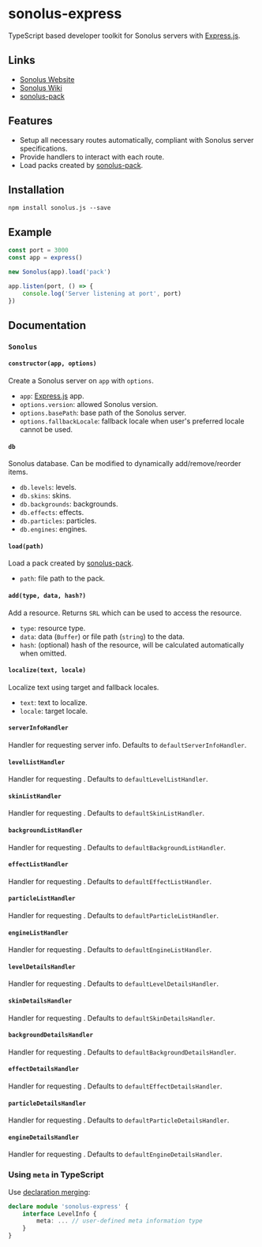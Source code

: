 # sonolus-express

TypeScript based developer toolkit for Sonolus servers with [Express.js](https://expressjs.com).

## Links

-   [Sonolus Website](https://sonolus.com)
-   [Sonolus Wiki](https://github.com/NonSpicyBurrito/sonolus-wiki)
-   [sonolus-pack](https://github.com/NonSpicyBurrito/sonolus-pack)

## Features

-   Setup all necessary routes automatically, compliant with Sonolus server specifications.
-   Provide handlers to interact with each route.
-   Load packs created by [sonolus-pack](https://github.com/NonSpicyBurrito/sonolus-pack).

## Installation

```
npm install sonolus.js --save
```

## Example

```ts
const port = 3000
const app = express()

new Sonolus(app).load('pack')

app.listen(port, () => {
    console.log('Server listening at port', port)
})
```

## Documentation

### `Sonolus`

#### `constructor(app, options)`

Create a Sonolus server on `app` with `options`.

-   `app`: [Express.js](https://expressjs.com) app.
-   `options.version`: allowed Sonolus version.
-   `options.basePath`: base path of the Sonolus server.
-   `options.fallbackLocale`: fallback locale when user's preferred locale cannot be used.

#### `db`

Sonolus database. Can be modified to dynamically add/remove/reorder items.

-   `db.levels`: levels.
-   `db.skins`: skins.
-   `db.backgrounds`: backgrounds.
-   `db.effects`: effects.
-   `db.particles`: particles.
-   `db.engines`: engines.

#### `load(path)`

Load a pack created by [sonolus-pack](https://github.com/NonSpicyBurrito/sonolus-pack).

-   `path`: file path to the pack.

#### `add(type, data, hash?)`

Add a resource. Returns `SRL` which can be used to access the resource.

-   `type`: resource type.
-   `data`: data (`Buffer`) or file path (`string`) to the data.
-   `hash`: (optional) hash of the resource, will be calculated automatically when omitted.

#### `localize(text, locale)`

Localize text using target and fallback locales.

-   `text`: text to localize.
-   `locale`: target locale.

#### `serverInfoHandler`

Handler for requesting server info. Defaults to `defaultServerInfoHandler`.

#### `levelListHandler`

Handler for requesting . Defaults to `defaultLevelListHandler`.

#### `skinListHandler`

Handler for requesting . Defaults to `defaultSkinListHandler`.

#### `backgroundListHandler`

Handler for requesting . Defaults to `defaultBackgroundListHandler`.

#### `effectListHandler`

Handler for requesting . Defaults to `defaultEffectListHandler`.

#### `particleListHandler`

Handler for requesting . Defaults to `defaultParticleListHandler`.

#### `engineListHandler`

Handler for requesting . Defaults to `defaultEngineListHandler`.

#### `levelDetailsHandler`

Handler for requesting . Defaults to `defaultLevelDetailsHandler`.

#### `skinDetailsHandler`

Handler for requesting . Defaults to `defaultSkinDetailsHandler`.

#### `backgroundDetailsHandler`

Handler for requesting . Defaults to `defaultBackgroundDetailsHandler`.

#### `effectDetailsHandler`

Handler for requesting . Defaults to `defaultEffectDetailsHandler`.

#### `particleDetailsHandler`

Handler for requesting . Defaults to `defaultParticleDetailsHandler`.

#### `engineDetailsHandler`

Handler for requesting . Defaults to `defaultEngineDetailsHandler`.

### Using `meta` in TypeScript

Use [declaration merging](https://www.typescriptlang.org/docs/handbook/declaration-merging.html):

```ts
declare module 'sonolus-express' {
    interface LevelInfo {
        meta: ... // user-defined meta information type
    }
}
```
